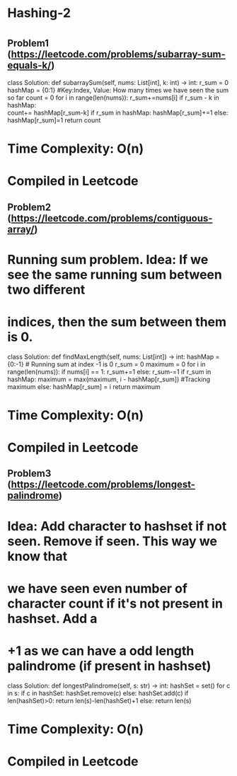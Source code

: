 # Hashing-2
# 
## Problem1 (https://leetcode.com/problems/subarray-sum-equals-k/)
class Solution:
    def subarraySum(self, nums: List[int], k: int) -> int:
        r_sum = 0
        hashMap = {0:1} #Key:Index, Value: How many times we have seen the sum so far
        count = 0
        for i in range(len(nums)):
            r_sum+=nums[i] 
            if r_sum - k in hashMap:       
                count+= hashMap[r_sum-k] 
            if r_sum in hashMap:
                hashMap[r_sum]+=1
            else:
                hashMap[r_sum]=1
        return count

# Time Complexity: O(n)
# Compiled in Leetcode
            

## Problem2 (https://leetcode.com/problems/contiguous-array/)
# Running sum problem. Idea: If we see the same running sum between two different 
# indices, then the sum between them is 0. 
class Solution:
    def findMaxLength(self, nums: List[int]) -> int:
        hashMap = {0:-1}    # Running sum at index -1 is 0
        r_sum = 0
        maximum = 0
        for i in range(len(nums)):
            if nums[i] == 1:
                r_sum+=1
            else:
                r_sum-=1
            if r_sum in hashMap:
                maximum = max(maximum, i - hashMap[r_sum])   #Tracking maximum
            else:
                hashMap[r_sum] = i
        return maximum

# Time Complexity: O(n)
# Compiled in Leetcode

## Problem3 (https://leetcode.com/problems/longest-palindrome)
# Idea: Add character to hashset if not seen. Remove if seen. This way we know that 
# we have seen even number of character count if it's not present in hashset. Add a 
# +1 as we can have a odd length palindrome (if present in hashset)
class Solution:
    def longestPalindrome(self, s: str) -> int:
        hashSet = set()
        for c in s:
            if c in hashSet:
                hashSet.remove(c)
            else:
                hashSet.add(c)
        if len(hashSet)>0:
            return len(s)-len(hashSet)+1
        else:
            return len(s)

# Time Complexity: O(n)
# Compiled in Leetcode